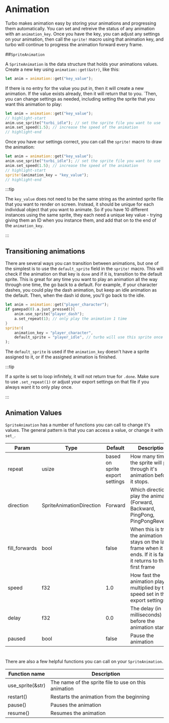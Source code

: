 # Animation

Turbo makes animation easy by storing your animations and progressing them automatically. You can set and retreive the status of any animation with an `animation_key`. Once you have the key, you can adjust any settings on your animation, then call the `sprite!` macro using that animation key, and turbo will continue to progress the animation forward every frame.

##`SpriteAnimation`

A `SpriteAnimation` is the data structure that holds your animations values. Create a new key using `animation::get(&str)`, like this:

```rust
let anim = animation::get("key_value");
```

If there is no entry for the value you put in, then it will create a new animation. If the value exists already, then it will return that to you. `Then, you can change settings as needed, including setting the sprite that you want this animation to play:

```rust
let anim = animation::get("key_value");
// highlight-start
anim.use_sprite("turbi_idle"); // set the sprite file you want to use
anim.set_speed(1.5); // increase the speed of the animation
// highlight-end
```

Once you have our settings correct, you can call the `sprite!` macro to draw the animation:

```rust
let anim = animation::get("key_value");
anim.use_sprite("turbi_idle"); // set the sprite file you want to use
anim.set_speed(1.5); // increase the speed of the animation
// highlight-start
sprite!(animation_key = "key_value");
// highlight-end
```

:::tip

The `key_value` does not need to be the same string as the animted sprite file that you want to render on screen. Instead, it should be unique for each individual object that you want to animate. So if you have 10 different instances using the same sprite, they each need a unique key value - trying giving them an ID when you instance them, and add that on to the end of the `animation_key`.

:::

## Transitioning animations

There are several ways you can transition between animations, but one of the simplest is to use the `default_sprite` field in the `sprite!` macro. This will check if the animation on that key is `done` and if it is, transition to the default sprite. This is great for any time you want to play an animation all the way through one time, the go back to a default. For example, if your character dashes, you could play the dash animation, but keep an idle animation as the default. Then, when the dash id done, you'll go back to the idle.

```rust
let anim = animation::get("player_character");
if gamepad(0).a.just_pressed(){
    anim.use_sprite("player_dash");
    a.set_repeat(1); // only play the animation 1 time
}
sprite!(
    animation_key = "player_character",
    default_sprite = "player_idle", // turbo will use this sprite once the dash animation has completed one loop
);
```

The `default_sprite` is used if the `animation_key` doesn't have a sprite assigned to it, or if the assigned animation is finished.

:::tip

If a sprite is set to loop infinitely, it will not return true for `.done`. Make sure to use `.set_repeat(1)` or adjust your export settings on that file if you always want it to only play once.

:::

## Animation Values

`SpriteAnimation` has a number of functions you can call to change it's values. The general pattern is that you can access a value, or change it with `set_`.

| Param         | Type                     | Default                         | Description                                                                                                            |
| ------------- | ------------------------ | ------------------------------- | ---------------------------------------------------------------------------------------------------------------------- |
| repeat        | usize                    | based on sprite export settings | How many times the sprite will play through it's animation before it stops.                                            |
| direction     | SpriteAnimationDirection | Forward                         | Which direction to play the animation (Forward, Backward, PingPong, PingPongReverse)                                   |
| fill_forwards | bool                     | false                           | When this is true, the animation stays on the last frame when it ends.   If it is false, it returns to the first frame |
| speed         | f32                      | 1.0                             | How fast the animation plays multiplied by the speed set in the export settings.                                       |
| delay         | f32                      | 0.0                             | The delay (in milliseconds) before the animation starts                                                                |
| paused        | bool                     | false                           | Pause the animation                                                                                                    |

#
There are also a few helpful functions you can call on your `SpriteAnimation`. 

| Function name    | Description                                          |
| ---------------- | ---------------------------------------------------- |
| use_sprite(&str) | The name of the sprite file to use on this animation |
| restart()        | Restarts the animation from the beginning            |
| pause()          | Pauses the animation                                 |
| resume()         | Resumes the animation                                |
